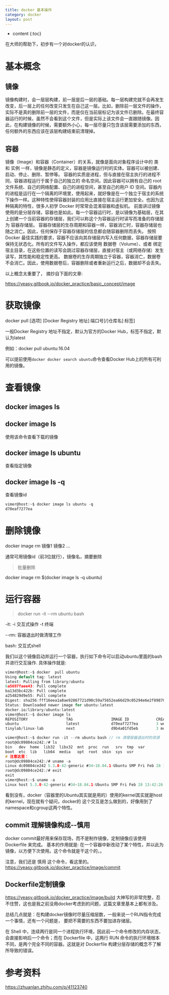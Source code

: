 ```yaml
---
title: docker 基本操作
category: docker
layout: post
---
```

* content
{:toc}

在大师的帮助下，初步有一个对docker的认识，

# 基本概念

## 镜像

镜像构建时，会一层层构建，前一层是后一层的基础。每一层构建完就不会再发生改变，后一层上的任何改变只发生在自己这一层。比如，删除前一层文件的操作，实际不是真的删除前一层的文件，而是仅在当前层标记为该文件已删除。在最终容器运行的时候，虽然不会看到这个文件，但是实际上该文件会一直跟随镜像。因此，在构建镜像的时候，需要额外小心，每一层尽量只包含该层需要添加的东西，任何额外的东西应该在该层构建结束前清理掉。

## 容器
镜像（Image）和容器（Container）的关系，就像是面向对象程序设计中的 类 和 实例 一样，镜像是静态的定义，容器是镜像运行时的实体。容器可以被创建、启动、停止、删除、暂停等。
容器的实质是进程，但与直接在宿主执行的进程不同，容器进程运行于属于自己的独立的 命名空间。因此容器可以拥有自己的 root 文件系统、自己的网络配置、自己的进程空间，甚至自己的用户 ID 空间。容器内的进程是运行在一个隔离的环境里，使用起来，就好像是在一个独立于宿主的系统下操作一样。这种特性使得容器封装的应用比直接在宿主运行更加安全。也因为这种隔离的特性，很多人初学 Docker 时常常会混淆容器和虚拟机。
前面讲过镜像使用的是分层存储，容器也是如此。每一个容器运行时，是以镜像为基础层，在其上创建一个当前容器的存储层，我们可以称这个为容器运行时读写而准备的存储层为 容器存储层。
容器存储层的生存周期和容器一样，容器消亡时，容器存储层也随之消亡。因此，任何保存于容器存储层的信息都会随容器删除而丢失。
按照 Docker 最佳实践的要求，容器不应该向其存储层内写入任何数据，容器存储层要保持无状态化。所有的文件写入操作，都应该使用 数据卷（Volume）、或者 绑定宿主目录，在这些位置的读写会跳过容器存储层，直接对宿主（或网络存储）发生读写，其性能和稳定性更高。
数据卷的生存周期独立于容器，容器消亡，数据卷不会消亡。因此，使用数据卷后，容器删除或者重新运行之后，数据却不会丢失。

以上概念太重要了， 摘抄自下面的文章:

https://yeasy.gitbook.io/docker_practice/basic_concept/image

# 获取镜像

docker pull [选项] [Docker Registry 地址[:端口号]/]仓库名[:标签]

一般Docker Registry 地址不指定，默认为官方的Docker Hub，标签不指定，默认为latest

例如：docker pull ubuntu:16.04

可以提前使用`docker docker search ubuntu`命令查看Docker Hub上的所有可利用的镜像。

# 查看镜像

## docker images ls 

## docker image ls

使用该命令查看下载的镜像

## docker image ls ubuntu

查看指定镜像

## docker image ls -q

查看镜像id

```c
vimer@host:~$ docker image ls ubuntu -q
d70eaf7277ea
```

# 删除镜像

docker image rm 镜像1 镜像2 ...

通常可用镜像id（前3位就行），镜像名，摘要删除

> 批量删除

docker image rm $(docker image ls -q ubuntu)

# 运行容器

> docker run -it --rm ubuntu bash

-it: -i 交互式操作 -t 终端

--rm: 容器退出时做清理工作

bash: 交互式shell

我们以这个镜像启动并运行一个容器，执行如下命令可以启动ubuntu里面的bash并进行交互操作.
具体操作就是:

```c
vimer@host:~$ docker  pull ubuntu
Using default tag: latest
latest: Pulling from library/ubuntu
6a5697faee43: Pull complete
ba13d3bc422b: Pull complete
a254829d9e55: Pull complete
Digest: sha256:fff16eea1a8ae92867721d90c59a75652ea66d29c05294e6e2f898704bdb8cf1
Status: Downloaded newer image for ubuntu:latest
docker.io/library/ubuntu:latest
vimer@host:~$ docker image ls
REPOSITORY                 TAG                 IMAGE ID            CREATED             SIZE
ubuntu                     latest              d70eaf7277ea        3 weeks ago         72.9MB
tinylab/linux-lab          next                d9b4a01fd5eb        3 months ago        3.55GB

vimer@host:~$ docker run -it --rm ubuntu bash // rm 清理容器退出时的资源
root@dc09804ce242:/# ls
bin   dev  home  lib32  libx32  mnt  proc  run   srv  tmp  var
boot  etc  lib   lib64  media   opt  root  sbin  sys  usr
# 注意这里：
root@dc09804ce242:/# uname -a
Linux dc09804ce242 5.3.0-42-generic #34~18.04.1-Ubuntu SMP Fri Feb 28 13:42:26 UTC 2020 x86_64 x86_64 x86_64 GNU/Linux
root@dc09804ce242:/# exit
exit
vimer@host:~$ uname -a
Linux host 5.3.0-42-generic #34~18.04.1-Ubuntu SMP Fri Feb 28 13:42:26 UTC 2020 x86_64 x86_64 x86_64 GNU/L
```
看到没有，docker（容器里的Ubuntu其实就是用的）使用的kernel其实就是host的kernel，现在就有个疑问，docker的
这个交互是怎么做到的，好像用到了namespace和cgroup这两个特性。

## commit 理解镜像构成--慎用
docker commit最好用来保存现场，而不是制作镜像，定制镜像应该使用 Dockerfile 来完成。
基本的作用就是: 在一个容器中新改动了某个特性，并以此为镜像，以方便下次使用。这个命令就是干这个的，。

注意，我们还是 慎用 这个命令，看这里的。
https://yeasy.gitbook.io/docker_practice/image/commit

## Dockerfile定制镜像
https://yeasy.gitbook.io/docker_practice/image/build
大神写的非常完整，忍不住赞，这也是我之前没用docker考虑到的问题，这篇文章里基本上都有涉及。

总结几点就是：在构建docker镜像时尽量压缩层数，一般来说一个RUN指令完成一个事情，还有一个问题是，
要把不需要的东西不要加进存储层。

在 Shell 中，连续两行是同一个进程执行环境，因此前一个命令修改的内存状态，会直接影响后一个命令；而在 Dockerfile 中，这两行 RUN 命令的执行环境根本不同，是两个完全不同的容器。这就是对 Dockerfile 构建分层存储的概念不了解所导致的错误。


# 参考资料

https://zhuanlan.zhihu.com/p/41123740
